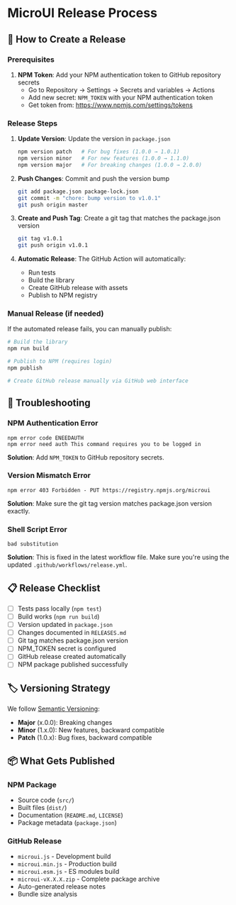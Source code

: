 # MicroUI Release Process

## 🚀 How to Create a Release

### Prerequisites

1. **NPM Token**: Add your NPM authentication token to GitHub repository secrets
   - Go to Repository → Settings → Secrets and variables → Actions
   - Add new secret: `NPM_TOKEN` with your NPM authentication token
   - Get token from: https://www.npmjs.com/settings/tokens

### Release Steps

1. **Update Version**: Update the version in `package.json`
   ```bash
   npm version patch   # For bug fixes (1.0.0 → 1.0.1)
   npm version minor   # For new features (1.0.0 → 1.1.0)  
   npm version major   # For breaking changes (1.0.0 → 2.0.0)
   ```

2. **Push Changes**: Commit and push the version bump
   ```bash
   git add package.json package-lock.json
   git commit -m "chore: bump version to v1.0.1"
   git push origin master
   ```

3. **Create and Push Tag**: Create a git tag that matches the package.json version
   ```bash
   git tag v1.0.1
   git push origin v1.0.1
   ```

4. **Automatic Release**: The GitHub Action will automatically:
   - Run tests
   - Build the library
   - Create GitHub release with assets
   - Publish to NPM registry

### Manual Release (if needed)

If the automated release fails, you can manually publish:

```bash
# Build the library
npm run build

# Publish to NPM (requires login)
npm publish

# Create GitHub release manually via GitHub web interface
```

## 🔧 Troubleshooting

### NPM Authentication Error
```
npm error code ENEEDAUTH
npm error need auth This command requires you to be logged in
```

**Solution**: Add `NPM_TOKEN` to GitHub repository secrets.

### Version Mismatch Error
```
npm error 403 Forbidden - PUT https://registry.npmjs.org/microui
```

**Solution**: Make sure the git tag version matches package.json version exactly.

### Shell Script Error
```
bad substitution
```

**Solution**: This is fixed in the latest workflow file. Make sure you're using the updated `.github/workflows/release.yml`.

## 📋 Release Checklist

- [ ] Tests pass locally (`npm test`)
- [ ] Build works (`npm run build`)
- [ ] Version updated in `package.json`
- [ ] Changes documented in `RELEASES.md`
- [ ] Git tag matches package.json version
- [ ] NPM_TOKEN secret is configured
- [ ] GitHub release created automatically
- [ ] NPM package published successfully

## 🏷️ Versioning Strategy

We follow [Semantic Versioning](https://semver.org/):

- **Major** (x.0.0): Breaking changes
- **Minor** (1.x.0): New features, backward compatible
- **Patch** (1.0.x): Bug fixes, backward compatible

## 📦 What Gets Published

### NPM Package
- Source code (`src/`)
- Built files (`dist/`)
- Documentation (`README.md`, `LICENSE`)
- Package metadata (`package.json`)

### GitHub Release
- `microui.js` - Development build
- `microui.min.js` - Production build  
- `microui.esm.js` - ES modules build
- `microui-vX.X.X.zip` - Complete package archive
- Auto-generated release notes
- Bundle size analysis
